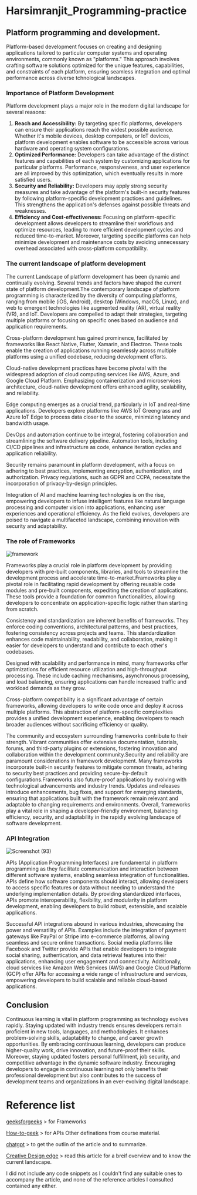 # Harsimranjit_Programming-practice
## Platform programming and development.
Platform-based development focuses on creating and designing applications tailored to particular computer systems and operating environments, commonly known as "platforms." This approach involves crafting software solutions optimized for the unique features, capabilities, and constraints of each platform, ensuring seamless integration and optimal performance across diverse tchnological landscapes.
### Importance of Platform Development
Platform development plays a major role in the modern digital landscape for several reasons:
1. **Reach and Accessibility:** By targeting specific platforms, developers can ensure their applications reach the widest possible audience. Whether it's mobile devices, desktop computers, or IoT devices, platform development enables software to be accessible across various hardware and operating system configurations.
2. **Optimized Performance:** Developers can take advantage of the distinct features and capabilities of each system by customizing applications for particular platforms. Performance, responsiveness, and user experience are all improved by this optimization, which eventually results in more satisfied users.
3. **Security and Reliability:** Developers may apply strong security measures and take advantage of the platform's built-in security features by following platform-specific development practices and guidelines. This strengthens the application's defenses against possible threats and weaknesses.
4. **Efficiency and Cost-effectiveness:** Focusing on platform-specific development allows developers to streamline their workflows and optimize resources, leading to more efficient development cycles and reduced time-to-market. Moreover, targeting specific platforms can help minimize development and maintenance costs by avoiding unnecessary overhead associated with cross-platform compatibility.

### The current landscape of platform development 
The current Landscape of platform development has been dynamic and continually evolving. Several trends and factors have shaped the current state of platform development.The contemporary landscape of platform programming is characterized by the diversity of computing platforms, ranging from mobile (iOS, Android), desktop (Windows, macOS, Linux), and web to emergent technologies like augmented reality (AR), virtual reality (VR), and IoT. Developers are compelled to adapt their strategies, targeting multiple platforms or focusing on specific ones based on audience and application requirements.

Cross-platform development has gained prominence, facilitated by frameworks like React Native, Flutter, Xamarin, and Electron. These tools enable the creation of applications running seamlessly across multiple platforms using a unified codebase, reducing development efforts.

Cloud-native development practices have become pivotal with the widespread adoption of cloud computing services like AWS, Azure, and Google Cloud Platform. Emphasizing containerization and microservices architecture, cloud-native development offers enhanced agility, scalability, and reliability.

Edge computing emerges as a crucial trend, particularly in IoT and real-time applications. Developers explore platforms like AWS IoT Greengrass and Azure IoT Edge to process data closer to the source, minimizing latency and bandwidth usage.

DevOps and automation continue to be integral, fostering collaboration and streamlining the software delivery pipeline. Automation tools, including CI/CD pipelines and infrastructure as code, enhance iteration cycles and application reliability.

Security remains paramount in platform development, with a focus on adhering to best practices, implementing encryption, authentication, and authorization. Privacy regulations, such as GDPR and CCPA, necessitate the incorporation of privacy-by-design principles.

Integration of AI and machine learning technologies is on the rise, empowering developers to infuse intelligent features like natural language processing and computer vision into applications, enhancing user experiences and operational efficiency. As the field evolves, developers are poised to navigate a multifaceted landscape, combining innovation with security and adaptability.

### The role of Frameworks
![framework](https://github.com/nic-dgl104-winter-2024/Harsimranjit_Programming-practice/assets/61202199/d418edf6-043c-48aa-857a-763c986b0b2a)

Frameworks play a crucial role in platform development by providing developers with pre-built components, libraries, and tools to streamline the development process and accelerate time-to-market.Frameworks play a pivotal role in facilitating rapid development by offering reusable code modules and pre-built components, expediting the creation of applications. These tools provide a foundation for common functionalities, allowing developers to concentrate on application-specific logic rather than starting from scratch.

Consistency and standardization are inherent benefits of frameworks. They enforce coding conventions, architectural patterns, and best practices, fostering consistency across projects and teams. This standardization enhances code maintainability, readability, and collaboration, making it easier for developers to understand and contribute to each other's codebases.

Designed with scalability and performance in mind, many frameworks offer optimizations for efficient resource utilization and high-throughput processing. These include caching mechanisms, asynchronous processing, and load balancing, ensuring applications can handle increased traffic and workload demands as they grow.

Cross-platform compatibility is a significant advantage of certain frameworks, allowing developers to write code once and deploy it across multiple platforms. This abstraction of platform-specific complexities provides a unified development experience, enabling developers to reach broader audiences without sacrificing efficiency or quality.

The community and ecosystem surrounding frameworks contribute to their strength. Vibrant communities offer extensive documentation, tutorials, forums, and third-party plugins or extensions, fostering innovation and collaboration within the development community.Security and reliability are paramount considerations in framework development. Many frameworks incorporate built-in security features to mitigate common threats, adhering to security best practices and providing secure-by-default configurations.Frameworks also future-proof applications by evolving with technological advancements and industry trends. Updates and releases introduce enhancements, bug fixes, and support for emerging standards, ensuring that applications built with the framework remain relevant and adaptable to changing requirements and environments. Overall, frameworks play a vital role in shaping a developer-friendly environment, balancing efficiency, security, and adaptability in the rapidly evolving landscape of software development.

### API Integration
![Screenshot (93)](https://github.com/nic-dgl104-winter-2024/Harsimranjit_Programming-practice/assets/61202199/c78653f7-576c-4f7b-b01f-9c190884fa27)

APIs (Application Programming Interfaces) are fundamental in platform programming as they facilitate communication and interaction between different software systems, enabling seamless integration of functionalities. APIs define how software components should interact, allowing developers to access specific features or data without needing to understand the underlying implementation details. By providing standardized interfaces, APIs promote interoperability, flexibility, and modularity in platform development, enabling developers to build robust, extensible, and scalable applications.

Successful API integrations abound in various industries, showcasing the power and versatility of APIs. Examples include the integration of payment gateways like PayPal or Stripe into e-commerce platforms, allowing seamless and secure online transactions. Social media platforms like Facebook and Twitter provide APIs that enable developers to integrate social sharing, authentication, and data retrieval features into their applications, enhancing user engagement and connectivity. Additionally, cloud services like Amazon Web Services (AWS) and Google Cloud Platform (GCP) offer APIs for accessing a wide range of infrastructure and services, empowering developers to build scalable and reliable cloud-based applications.

## Conclusion
Continuous learning is vital in platform programming as technology evolves rapidly. Staying updated with industry trends ensures developers remain proficient in new tools, languages, and methodologies. It enhances problem-solving skills, adaptability to change, and career growth opportunities. By embracing continuous learning, developers can produce higher-quality work, drive innovation, and future-proof their skills. Moreover, staying updated fosters personal fulfillment, job security, and competitive advantage in the dynamic software industry. Encouraging developers to engage in continuous learning not only benefits their professional development but also contributes to the success of development teams and organizations in an ever-evolving digital landscape.

# Reference list
[geeksforgeeks](https://www.geeksforgeeks.org/what-is-a-framework/) > for Frameworks

[How-to-geek](https://www.howtogeek.com/343877/what-is-an-api/#:~:text=APIs%20allow%20developers%20to%20save%20time%20by%20taking,can%20control%20access%20to%20hardware%20and%20software%20resources.) > for APIs
Other definations from course material.

[chatgpt](https://chat.openai.com/share/f870a60e-baa0-4093-8b20-bc8502c021de) > to get the outlin of the article and to summarize.

[Creative Design edge](https://creativedesignedge.com/blogs/platform-development/) > read this article for a breif overview and to know the current landscape.

I did not include any code snippets as I couldn't find any suitable ones to accompany the article, and none of the reference articles I consulted contained any either.

